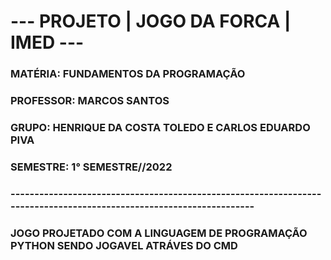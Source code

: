 <h1> --- PROJETO | JOGO DA FORCA | IMED --- </h1>
<h3> MATÉRIA: FUNDAMENTOS DA PROGRAMAÇÃO </h3>
<h3> PROFESSOR: MARCOS SANTOS </h3>
<h3> GRUPO: HENRIQUE DA COSTA TOLEDO E CARLOS EDUARDO PIVA </h3>
<h3> SEMESTRE: 1° SEMESTRE//2022 </h3>
<h3> -------------------------------------------------------------------------------------------------------------------- </h3>
<h3> JOGO PROJETADO COM A LINGUAGEM DE PROGRAMAÇÃO PYTHON SENDO JOGAVEL ATRÁVES DO CMD </h3>
